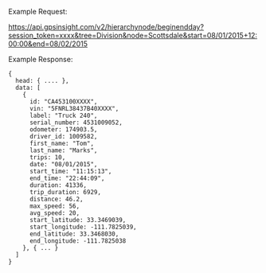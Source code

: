 Example Request:

https://api.gpsinsight.com/v2/hierarchynode/beginendday?session_token=xxxx&tree=Division&node=Scottsdale&start=08/01/2015+12:00:00&end=08/02/2015

Example Response:

    {
      head: { .... },
      data: [
        {
          id: "CA453100XXXX",
          vin: "5FNRL38437B40XXXX",
          label: "Truck 240",
          serial_number: 4531009052,
          odometer: 174903.5,
          driver_id: 1009582,
          first_name: "Tom",
          last_name: "Marks",
          trips: 10,
          date: "08/01/2015",
          start_time: "11:15:13",
          end_time: "22:44:09",
          duration: 41336,
          trip_duration: 6929,
          distance: 46.2,
          max_speed: 56,
          avg_speed: 20,
          start_latitude: 33.3469039,
          start_longitude: -111.7825039,
          end_latitude: 33.3468030,
          end_longitude: -111.7825038
        }, { ... }
      ]
    }
